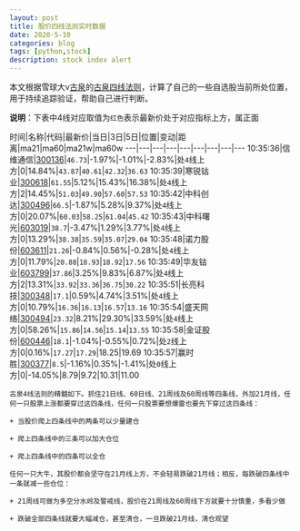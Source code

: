 ```yaml
---
layout: post
title: 股价四线法则实时数据
date: 2020-5-10
categories: blog
tags: [python,stock]
description: stock index alert
---
```



本文根据雪球大v[古泉](https://xueqiu.com/u/7148646888)的[古泉四线法则](https://xueqiu.com/7148646888/130498192)，计算了自己的一些自选股当前所处位置，用于持续追踪验证，帮助自己进行判断。

**说明**：下表中4线对应取值为`红色`表示最新价处于对应指标上方，属正面

时间|名称|代码|最新价|当日|3日|5日|位置|变动|距离|ma21|ma60|ma21w|ma60w
---|---|---|---|---|---|---|---|---
10:35:36|信维通信|[300136](https://xueqiu.com/S/SZ300136)|`46.73`|-1.97%|-1.01%|-2.83%|处`4`线上方|0|14.84%|`43.87`|`40.61`|`42.32`|`36.63`
10:35:39|寒锐钴业|[300618](https://xueqiu.com/S/SZ300618)|`61.55`|5.12%|15.43%|16.38%|处`4`线上方|2|14.45%|`51.03`|`49.90`|`57.60`|`57.53`
10:35:42|中科创达|[300496](https://xueqiu.com/S/SZ300496)|`66.5`|-1.87%|5.28%|9.37%|处`4`线上方|0|20.07%|`60.03`|`58.25`|`61.04`|`45.42`
10:35:43|中科曙光|[603019](https://xueqiu.com/S/SH603019)|`38.7`|-3.47%|1.29%|3.77%|处`4`线上方|0|13.29%|`38.38`|`35.59`|`35.07`|`29.04`
10:35:48|诺力股份|[603611](https://xueqiu.com/S/SH603611)|`21.26`|-0.84%|0.56%|-0.28%|处`4`线上方|0|11.79%|`20.88`|`18.93`|`18.92`|`17.56`
10:35:49|华友钴业|[603799](https://xueqiu.com/S/SH603799)|`37.86`|3.25%|9.83%|6.87%|处`4`线上方|2|13.31%|`33.92`|`33.36`|`36.75`|`30.22`
10:35:51|长亮科技|[300348](https://xueqiu.com/S/SZ300348)|`17.1`|0.59%|4.74%|3.51%|处`4`线上方|0|10.79%|`16.36`|`16.13`|`16.57`|`13.16`
10:35:54|盛天网络|[300494](https://xueqiu.com/S/SZ300494)|`23.32`|8.21%|29.30%|33.59%|处`4`线上方|0|58.26%|`15.86`|`14.56`|`15.14`|`13.55`
10:35:58|金证股份|[600446](https://xueqiu.com/S/SH600446)|`18.1`|-1.04%|-0.55%|0.72%|处`2`线上方|0|0.16%|`17.27`|`17.29`|18.25|19.69
10:35:57|赢时胜|[300377](https://xueqiu.com/S/SZ300377)|`8.5`|-1.16%|0.35%|-1.41%|处`0`线上方|0|-14.05%|8.79|9.72|10.31|11.00

```
古泉4线法则的精髓如下。抓住21日线、60日线、21周线及60周线等四条线，外加21月线，任何一只股票上涨都要穿过这四条线，任何一只股票要想爆雷也要先下穿过这四条线：

+ 当股价爬上四条线中的两条可以少量建仓

+ 爬上四条线中的三条可以加大仓位

+ 爬上四条线中的四条可以全仓

任何一只大牛，其股价都会坚守在21月线上方，不会轻易跌破21月线；相反，每跌破四条线中一条就减一些仓位：

+ 21周线可做为多空分水岭及警戒线，股价在21周线及60周线下方就要十分慎重，多看少做

+ 跌破全部四条线就要大幅减仓，甚至清仓，一旦跌破21月线，清仓观望
```